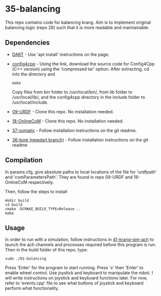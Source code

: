# 35-balancing

This repo contains code for balancing krang. Aim is to implement original balancing logic (repo 28) such that it is more readable and maintainable.
 
## Dependencies

- [DART](https://dartsim.github.io/install_dart_on_ubuntu.html) - Use 'apt install' instructions on the page.
- [config4cpp](http://www.config4star.org/) - Using the link, download the source code for Config4Cpp (C++ version) using the 'compressed tar' option. After extracting, cd into the directory and

      make
  Copy files from bin folder to /usr/local/bin/, from lib folder to /usr/local/lib/, and the config4cpp directory in the    include folder to /usr/local/include.
- [09-URDF](https://github.gatech.edu/WholeBodyControlAttempt1/09-URDF) - Clone this repo. No installation needed.
- [18-OnlineCoM](https://github.gatech.edu/WholeBodyControlAttempt1/18-OnlineCoM) - Clone this repo. No installation needed.
- [37-somatic](https://github.gatech.edu/WholeBodyControlAttempt1/37-somatic) - Follow installation instructions on the git readme.
- [36-kore (newdart branch)](https://github.gatech.edu/WholeBodyControlAttempt1/36-kore/tree/newdart) - Follow installation instructions on the git readme

## Compilation

In params.cfg, give absolute paths to local locations of the file for 'urdfpath' and 'comParametersPath'. They are found in repo 09-URDF and 18-OnlineCoM respectively.

Then, follow the steps to install

    mkdir build
    cd build
    cmake -DCMAKE_BUILD_TYPE=Release ..
    make
    

## Usage

In order to run with a simulation, follow instructions in [41-krang-sim-ach](https://github.gatech.edu/WholeBodyControlAttempt1/41-krang-sim-ach) to launch the ach channels and processes required before this program is run. Then in the build folder of this repo, type:
 
    sudo ./01-balancing

Press 'Enter' for the program to start running. Press 's' then 'Enter' to enable wheel control. Use joystick and keyboard to manipulate the robot. I will write instructions on joystick and keyboard functions later. For now, refer to 'events.cpp' file to see what buttons of joystick and keyboard perform what functionality. 
